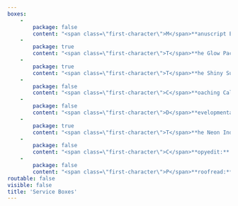 ```yaml
---
boxes:
    -
        package: false
        content: "<span class=\"first-character\">M</span>**anuscript Evaluation:** \nAn evaluation is an in-depth analysis that will help you refine your writing by discussing big-picture edits. It will look at story arc, character development, conflict, pacing, voice, plot, consistency, and more! It is the perfect edit for all types of authors because it helps you grow as a writer beyond one manuscript while still improving your piece. You will receive a 7- to 12-page letter full of actionable feedback that breaks down the strengths and weaknesses in your manuscript. _Includes a 1-hour coaching call._\n\n**Cost:** 1 cent per word, $400 minimum\n\n_**Optional add-on:** Comprehensive margin notes on the first 25 pages - $60_\n\n<a class=\"button quick-contact\" href=\"#\" data-featherlight=\"#contact-form\" data-select=\"evaluation\">Get Started</a>\n"
    -
        package: true
        content: "<span class=\"first-character\">T</span>**he Glow Package:** _aka Evaluation Plus._ Manuscript evaluations provide you with actionable, in-depth feedback, but after you have made changes based on that feedback, it can be hard to tell if your changes led to an improvement, need to go further, or didn’t work at all. With the Glow Package, you get a second-round review on top of the manuscript evaluation. This results in a 7- to 12-page evaluation and then a follow-up 4- to 6-page critique of your edited manuscript. _Includes a 1-hour coaching call._\n\n**Cost:** 1.4 cents per word\n\n_**Optional add-on:** Comprehensive margin notes on the first 25 pages - $60_\n\n<a class=\"button quick-contact\" href=\"#\" data-featherlight=\"#contact-form\" data-select=\"glow\">Get Started</a>"
    -
        package: true
        content: "<span class=\"first-character\">T</span>**he Shiny Submission:**\nIf you are planning on querying agents, this is the package for you. We take your submission materials and offer in-depth feedback, giving you steps to make it shiny before sending it off to agents. This package includes a critique of your query, synopsis, and first 50 pages. It results in a 2- to 4-page letter.\n\n**Cost:** $200, flat rate\n\n<a class=\"button quick-contact\" href=\"#\" data-featherlight=\"#contact-form\" data-select=\"shiny\">Get Started</a>\n\n\n\n"
    -
        package: false
        content: "<span class=\"first-character\">C</span>**oaching Call:** \nDo you need advice on your writing but aren’t ready for an edit? Already had an edit but unsure where to go next? Coaching calls allow you to get the advice of an editor on various manuscript challenges. As needed, this call can include the editor reading a synopsis or blurb to better acquaint themselves with your writing. Topics can run the gamut from plot brainstorming to characterization to publishing next steps. _(Examples include discussing your plot and world-building, deepening characters, building an outline, or even untangling a blocked plot.)_\n\n**Cost:** $50 per half-hour\n\n<a class=\"button quick-contact\" href=\"#\" data-featherlight=\"#contact-form\" data-select=\"coaching\">Get Started</a>\n"
    -
        package: false
        content: "<span class=\"first-character\">D</span>**evelopmental Edit:**\nA developmental edit will help you refine your writing by working on story structure, pacing, character development, voice, clarity, and plot. It looks at the big picture as well as writing technique. You will receive a 7- to 12-page analysis breaking down strengths and weaknesses in your manuscript as well as comprehensive margin notes within your pages. _Includes a 1-hour coaching call._\n\n**Cost:** Starts at 2.5cents per word\n\n<a class=\"button quick-contact\" href=\"#\" data-featherlight=\"#contact-form\" data-select=\"developmental\">Get Started</a>\n"
    -
        package: true
        content: "<span class=\"first-character\">T</span>**he Neon Indie Bundle:**\nAre you an indie author or planning to self-publish? This bundle gives you everything you need to polish your manuscript before publication. We will take you from big-picture edits all the way to spelling and grammar fixes. This bundle includes a manuscript evaluation, a second-round review (the Glow Package), and a copyedit. \n\n**Cost:** 2.9 cents per word; note that word count will change between rounds of editing\n\n<a class=\"button quick-contact\" href=\"#\" data-featherlight=\"#contact-form\" data-select=\"neon\">Get Started</a>"
    -
        package: false
        content: "<span class=\"first-character\">C</span>**opyedit:** After you’ve polished your book via developmental edits and revision, it’s time for a copyedit. We will comb through your novel and edit for grammar, punctuation, and consistency of style. Minor changes in wording or light rewrites may also be made for clarity.\n\n**Cost:** 1.5 - 2 cents per word\n\n_**Optional add-on:** Style sheet - $75_\n\n<a class=\"button quick-contact\" href=\"#\" data-featherlight=\"#contact-form\" data-select=\"copy\">Get Started</a>\n"
    -
        package: false
        content: "<span class=\"first-character\">P</span>**roofread:** Once your manuscript has been professionally edited and copyedited, you're ready for a proofread. During this final stage of revisions, we will make sure your work is reader-ready by correcting typos, misused words, and other embarrassing errors.\n\n**Cost:** Starts at 1 cent per word\n\n<a class=\"button quick-contact\" href=\"#\" data-featherlight=\"#contact-form\" data-select=\"proofread\">Get Started</a>\n"
routable: false
visible: false
title: 'Service Boxes'
---
```


